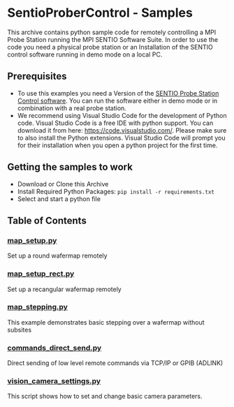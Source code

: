 <!--
[![GitHub issues](https://img.shields.io/github/issues/SentioProberDev/SentioProberControlSamples.svg?maxAge=360)](https://github.com/SentioProberDev/SentioProberControlSamples/issues)
[![Version](https://img.shields.io/github/release/SentioProberDev
SentioProberControlSamples .svg?maxAge=360)](https://github.com/beltoforion/Magnetic-Pendulum/releases/tag/v1.3)
[![Github All Releases](https://img.shields.io/github/downloads/beltoforion/Magnetic-Pendulum/total.svg)](https://github.com/beltoforion/Magnetic-Pendulum/releases/tag/v1.3)
-->
# SentioProberControl - Samples

This archive contains python sample code for remotely controlling a MPI Probe Station running the MPI SENTIO Software Suite.
In order to use the code you need a physical probe station or an Installation of the SENTIO control software running in demo mode on a local PC.

## Prerequisites

* To use this examples you need a Version of the [SENTIO Probe Station Control software](https://www.mpi-corporation.com/ast/engineering-probe-systems/mpi-sentio-software-suite/). You can run the software either in demo mode or in combination with a real probe station.
* We recommend using Visual Studio Code for the development of Python code. Visual Studio Code is a free IDE with python support. You can download it from here: https://code.visualstudio.com/. Please make sure to also install the Python extensions. Visual Studio Code will prompt you for their installation when you open a python project for the first time.

## Getting the samples to work

* Download or Clone this Archive
* Install Required Python Packages: ```pip install -r requirements.txt```
* Select and start a python file

## Table of Contents

### [map_setup.py](https://github.com/SentioProberDev/SentioProberControlSamples/blob/master/map_setup.py)
Set up a round wafermap remotely

### [map_setup_rect.py](https://github.com/SentioProberDev/SentioProberControlSamples/blob/master/map_setup_rect.py)
Set up a recangular wafermap remotely

### [map_stepping.py](https://github.com/SentioProberDev/SentioProberControlSamples/blob/master/map_stepping.py)
This example demonstrates basic stepping over a wafermap without subsites

### [commands_direct_send.py](https://github.com/SentioProberDev/Examples-Python/blob/master/commands_direct_send.py)
Direct sending of low level remote commands via TCP/IP or GPIB (ADLINK)

### [vision_camera_settings.py](https://github.com/SentioProberDev/Examples-Python/blob/master/vision_camera_settings.py)
This script shows how to set and change basic camera parameters.
